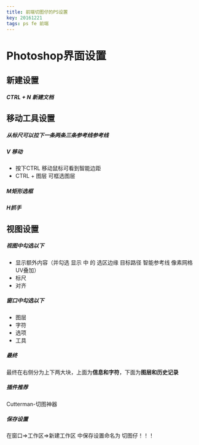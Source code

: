 ```yaml
---
title: 前端切图仔的PS设置
key: 20161221
tags: ps fe 前端
---
```


<!--more-->

# Photoshop界面设置

## 新建设置

##### CTRL + N  新建文档



## 移动工具设置

##### 从标尺可以拉下一条两条三条参考线参考线

##### V 移动

- 按下CTRL 移动鼠标可看到智能边距
- CTRL + 图层 可框选图层

##### M矩形选框

##### H抓手



## 视图设置

##### 视图中勾选以下

- 显示额外内容（并勾选 显示  中 的 选区边缘  目标路径 智能参考线 像素网格 UV叠加）
- 标尺
- 对齐

##### 窗口中勾选以下

- 图层
- 字符
- 选项
- 工具

##### 最终

最终在右侧分为上下两大块，上面为**信息和字符**，下面为**图层和历史记录**

##### 插件推荐
Cutterman-切图神器

##### 保存设置
在窗口=>工作区=>新建工作区   中保存设置命名为  切图仔！！！